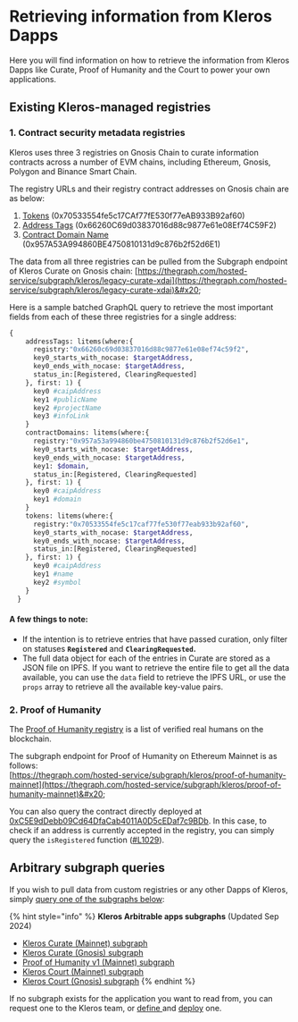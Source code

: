 # Retrieving information from Kleros Dapps

Here you will find information on how to retrieve the information from Kleros Dapps like Curate, Proof of Humanity and the Court to power your own applications.

## Existing Kleros-managed registries

### 1. Contract security metadata registries

Kleros uses three 3 registries on Gnosis Chain to curate information contracts across a number of EVM chains, including Ethereum, Gnosis, Polygon and Binance Smart Chain.&#x20;

The registry URLs and their registry contract addresses on Gnosis chain are as below:

1. [Tokens](https://curate.kleros.io/tcr/100/0x70533554fe5c17CAf77fE530f77eAB933B92af60?ref=blog.kleros.io) (0x70533554fe5c17CAf77fE530f77eAB933B92af60)
2. [Address Tags](https://curate.kleros.io/tcr/100/0x66260C69d03837016d88c9877e61e08Ef74C59F2?ref=blog.kleros.io) (0x66260C69d03837016d88c9877e61e08Ef74C59F2)
3. [Contract Domain Name](https://curate.kleros.io/tcr/100/0x957A53A994860BE4750810131d9c876b2f52d6E1?ref=blog.kleros.io) (0x957A53A994860BE4750810131d9c876b2f52d6E1)

The data from all three registries can be pulled from the Subgraph endpoint of Kleros Curate on Gnosis chain: [https://thegraph.com/hosted-service/subgraph/kleros/legacy-curate-xdai](https://thegraph.com/hosted-service/subgraph/kleros/legacy-curate-xdai)&#x20;

Here is a sample batched GraphQL query to retrieve the most important fields from each of these three registries for a single address:&#x20;

```graphql
{
    addressTags: litems(where:{
      registry:"0x66260c69d03837016d88c9877e61e08ef74c59f2",
      key0_starts_with_nocase: $targetAddress,
      key0_ends_with_nocase: $targetAddress,
      status_in:[Registered, ClearingRequested]
    }, first: 1) {
      key0 #caipAddress
      key1 #publicName
      key2 #projectName
      key3 #infoLink
    }
    contractDomains: litems(where:{
      registry:"0x957a53a994860be4750810131d9c876b2f52d6e1",
      key0_starts_with_nocase: $targetAddress,
      key0_ends_with_nocase: $targetAddress,
      key1: $domain,
      status_in:[Registered, ClearingRequested]
    }, first: 1) {
      key0 #caipAddress
      key1 #domain
    }
    tokens: litems(where:{
      registry:"0x70533554fe5c17caf77fe530f77eab933b92af60",
      key0_starts_with_nocase: $targetAddress,
      key0_ends_with_nocase: $targetAddress,
      status_in:[Registered, ClearingRequested]
    }, first: 1) {
      key0 #caipAddress
      key1 #name
      key2 #symbol
    }
  }
```

#### A few things to note:

* If the intention is to retrieve entries that have passed curation, only filter on statuses **`Registered`** and **`ClearingRequested`.**
* The full data object for each of the entries in Curate are stored as a JSON file on IPFS. If you want to retrieve the entire file to get all the data available, you can use the `data` field to retrieve the IPFS URL, or use the `props` array to retrieve all the available key-value pairs.

### 2. Proof of Humanity

The [Proof of Humanity registry](../../../products/proof-of-humanity/) is a list of verified real humans on the blockchain.&#x20;

The subgraph endpoint for Proof of Humanity on Ethereum Mainnet is as follows:\
[https://thegraph.com/hosted-service/subgraph/kleros/proof-of-humanity-mainnet](https://thegraph.com/hosted-service/subgraph/kleros/proof-of-humanity-mainnet)&#x20;

You can also query the contract directly deployed at [0xC5E9dDebb09Cd64DfaCab4011A0D5cEDaf7c9BDb](https://etherscan.io/address/0xc5e9ddebb09cd64dfacab4011a0d5cedaf7c9bdb). In this case, to check if an address is currently accepted in the registry, you can simply query the `isRegistered` function ([#L1029](https://github.com/Proof-Of-Humanity/Proof-Of-Humanity/blob/master/contracts/ProofOfHumanity.sol#L1029)).

## Arbitrary subgraph queries

If you wish to pull data from custom registries or any other Dapps of Kleros, simply [query one of the subgraphs below](https://thegraph.com/docs/query-the-graph):

{% hint style="info" %}
**Kleros Arbitrable apps subgraphs** (Updated Sep 2024)

* [Kleros Curate (Mainnet) subgraph](https://thegraph.com/explorer/subgraphs/A5oqWboEuDezwqpkaJjih4ckGhoHRoXZExqUbja2k1NQ?view=Query\&chain=arbitrum-one)&#x20;
* [Kleros Curate (Gnosis) subgraph](https://thegraph.com/explorer/subgraphs/9hHo5MpjpC1JqfD3BsgFnojGurXRHTrHWcUcZPPCo6m8?view=Query\&chain=arbitrum-one)&#x20;
* [Proof of Humanity v1 (Mainnet) subgraph](https://thegraph.com/explorer/subgraph/kleros/proof-of-humanity-mainnet)
* [Kleros Court (Mainnet) subgraph](https://thegraph.com/explorer/subgraphs/Edg8H3AioJtYaih5PtfJhRNaERS6bU1XMn9dfPjEr5ao?view=Query\&chain=arbitrum-one)&#x20;
* [Kleros Court (Gnosis) subgraph](https://thegraph.com/explorer/subgraphs/AgBjAUhmpmg3wqebGX1nJgouEj4HjV8aed2HverETrYk?view=Query\&chain=arbitrum-one)
{% endhint %}

If no subgraph exists for the application you want to read from, you can request one to the Kleros team, or [define ](https://thegraph.com/docs/define-a-subgraph)and [deploy](https://thegraph.com/docs/deploy-a-subgraph) one.
